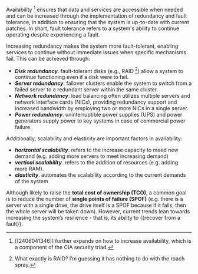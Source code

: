 Availability [^1] ensures that data and services are accessible when needed and can be increased through the implementation of redundancy and fault tolerance, in addition to ensuring that the system is up-to-date with current patches. In short, fault tolerance refers to a system's ability to continue operating despite experiencing a fault.

Increasing redundancy makes the system more fault-tolerant, enabling services to continue without immediate issues when specific mechanisms fail. This can be achieved through:
- ***Disk redundancy***. fault-tolerant disks (e.g., RAID [^2]) allow a system to continue functioning even if a disk were to fail.
- ***Server redundancy***. failover clusters enable the system to switch from a failed server to a redundant server within the same cluster.
- ***Network redundancy***. load balancing often utilizes multiple servers and network interface cards (NICs), providing redundancy support and increased bandwidth by employing two or more NICs in a single server.
- ***Power redundancy***. uninterruptible power supplies (UPS) and power generators supply power to key systems in case of commercial power failure.

Additionally, scalability and elasticity are important factors in availability:
- ***horizontal scalability***. refers to the increase capacity to meed new demand (e.g. adding more servers to meet increasing demand)
- ***vertical scalability***. refers to the addition of resources (e.g. adding more RAM).
- ***elasticity***. automates the scalability according to the current demands of the system

Although likely to raise the **total cost of ownership (TCO)**, a common goal is to reduce the number of **single points of failure (SPOF)** (e.g. there is a server with a single drive, the drive itself is a SPOF because if it fails, then the whole server will be taken down). However, current trends lean towards increasing the system’s resilience - that is, its ability to {{recover from a fault}}.

[^1]: [[2406041346]] further expands on how to increase availability, which is a component of the CIA security triad.
[^2]: What exactly is RAID? I’m guessing it has nothing to do with the roach spray.
